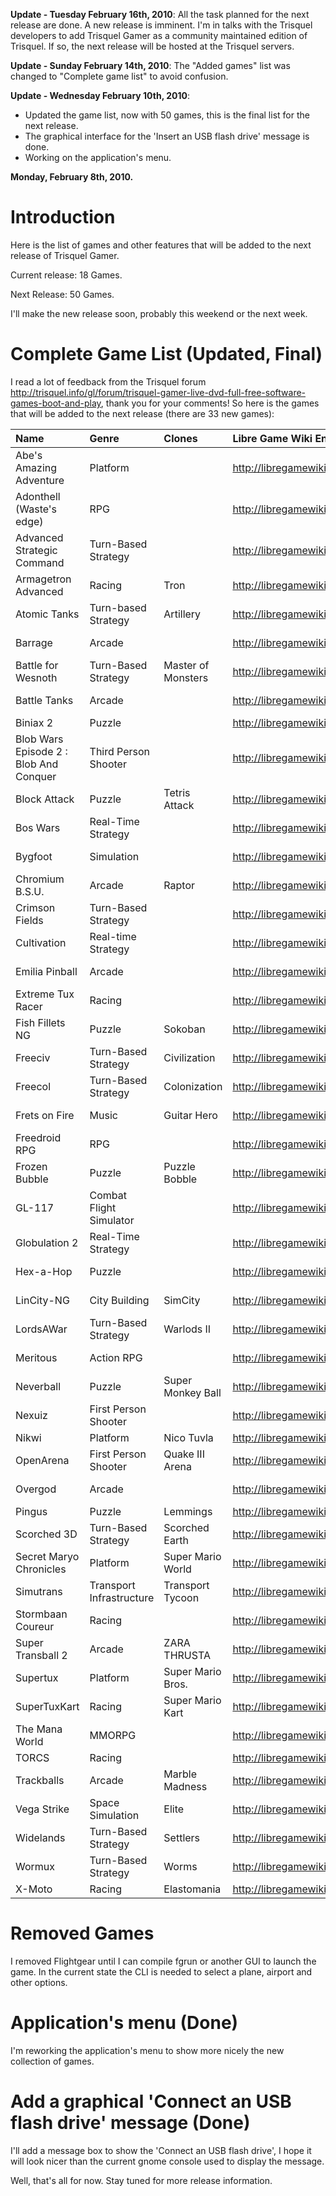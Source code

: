 **Update - Tuesday February 16th, 2010**: All the task planned for the next release are done. A new release is imminent. I'm in talks with the Trisquel developers to add Trisquel Gamer as a community maintained edition of Trisquel. If so, the next release will be hosted at the Trisquel servers.

**Update - Sunday February 14th, 2010**: The "Added games" list was changed to "Complete game list" to avoid confusion.

**Update - Wednesday February 10th, 2010**:
  * Updated the game list, now with 50 games, this is the final list for the next release.
  * The graphical interface for the 'Insert an USB flash drive' message is done.
  * Working on the application's menu.

**Monday, February 8th, 2010.**

# Introduction #

Here is the list of games and other features that will be added to the next release of Trisquel Gamer.

Current release: 18 Games.

Next Release: 50 Games.

I'll make the new release soon, probably this weekend or the next week.

# Complete Game List (Updated, Final) #

I read a lot of feedback from the Trisquel forum http://trisquel.info/gl/forum/trisquel-gamer-live-dvd-full-free-software-games-boot-and-play, thank you for your comments! So here is the games that will be added to the next release (there are 33 new games):

| **Name** | **Genre** | **Clones** | **Libre Game Wiki Entry** | **Free Gamer Entry** |
|:---------|:----------|:-----------|:--------------------------|:---------------------|
| Abe's Amazing Adventure | Platform  |            | http://libregamewiki.org/Abe%27s_Amazing_Adventure | http://freegamer.blogspot.com/search?q=Abe%27s+Amazing+Adventure |
| Adonthell (Waste's edge) | RPG       |            | http://libregamewiki.org/Adonthell | http://freegamer.blogspot.com/search?q=adonthell |
| Advanced Strategic Command | Turn-Based Strategy |            | http://libregamewiki.org/Advanced_Strategic_Command | http://freegamer.blogspot.com/search?q=Advanced+strategic+command |
| Armagetron Advanced | Racing    | Tron       | http://libregamewiki.org/Armagetron_advanced | http://freegamer.blogspot.com/search?q=Armagetron+Advanced |
| Atomic Tanks | Turn-based Strategy | Artillery  | http://libregamewiki.org/Atomic_tanks | http://freegamer.blogspot.com/search?q=Atomic+Tanks |
| Barrage  | Arcade    |            | http://libregamewiki.org/Barrage | http://freegamer.blogspot.com/search?q=Barrage |
| Battle for Wesnoth | Turn-Based Strategy | Master of Monsters | http://libregamewiki.org/Wesnoth | http://freegamer.blogspot.com/search?q=wesnoth |
| Battle Tanks | Arcade    |            | http://libregamewiki.org/Battle_Tanks | http://freegamer.blogspot.com/search?q=Battle+Tanks |
| Biniax 2 | Puzzle    |            | http://libregamewiki.org/Biniax | http://freegamer.blogspot.com/search?q=biniax |
| Blob Wars Episode 2 : Blob And Conquer | Third Person Shooter |            | http://libregamewiki.org/Blob_Wars_Episode_2_:_Blob_And_Conquer | http://freegamer.blogspot.com/search?q=Blob+and+Conquer |
| Block Attack | Puzzle    | Tetris Attack | http://libregamewiki.org/Block_Attack | http://freegamer.blogspot.com/search?q=block+attack |
| Bos Wars | Real-Time Strategy |            | http://libregamewiki.org/Bos_Wars | http://freegamer.blogspot.com/search?q=bos+wars |
| Bygfoot  | Simulation |            | http://libregamewiki.org/Bygfoot | http://freegamer.blogspot.com/search?q=bygfoot |
| Chromium B.S.U. | Arcade    | Raptor     | http://libregamewiki.org/Chromium_B.S.U. | http://freegamer.blogspot.com/search?q=Chromium |
| Crimson Fields | Turn-Based Strategy |            | http://libregamewiki.org/Crimson_Fields | http://freegamer.blogspot.com/search?q=Crimson+Fields |
| Cultivation | Real-time Strategy |            | http://libregamewiki.org/Cultivation | http://freegamer.blogspot.com/search?q=Cultivation |
| Emilia Pinball | Arcade    |            | http://libregamewiki.org/Emilia_Pinball | http://freegamer.blogspot.com/search?q=emilia+pinball |
| Extreme Tux Racer | Racing    |            | http://libregamewiki.org/Extreme_Tux_Racer | http://freegamer.blogspot.com/search?q=Extreme+Tux+Racer |
| Fish Fillets NG | Puzzle    | Sokoban    | http://libregamewiki.org/Fish_Fillets_-_Next_Generation | http://freegamer.blogspot.com/search?q=fish+fillets |
| Freeciv  | Turn-Based Strategy | Civilization | http://libregamewiki.org/Freeciv | http://freegamer.blogspot.com/search?q=freeciv |
| Freecol  | Turn-Based Strategy | Colonization | http://libregamewiki.org/Freecol | http://freegamer.blogspot.com/search?q=Freecol |
| Frets on Fire | Music     | Guitar Hero | http://libregamewiki.org/Frets_on_Fire | http://freegamer.blogspot.com/search?q=frets+on+fire |
| Freedroid RPG | RPG       |            | http://libregamewiki.org/Freedroid_RPG | http://freegamer.blogspot.com/search?q=Freedroid+RPG |
| Frozen Bubble | Puzzle    | Puzzle Bobble | http://libregamewiki.org/Frozen_Bubble | http://freegamer.blogspot.com/search?q=Frozen+Bubble |
| GL-117   | Combat Flight Simulator |            | http://libregamewiki.org/GL-117 | http://freegamer.blogspot.com/search?q=gl-117 |
| Globulation 2 | Real-Time Strategy |            | http://libregamewiki.org/Globulation | http://freegamer.blogspot.com/search?q=globulation |
| Hex-a-Hop | Puzzle    |            | http://libregamewiki.org/Hex-a-hop | http://freegamer.blogspot.com/search?q=hex-a-hop |
| LinCity-NG | City Building | SimCity    | http://libregamewiki.org/LinCity-NG | http://freegamer.blogspot.com/search?q=lincity-ng |
| LordsAWar | Turn-Based Strategy | Warlods II | http://libregamewiki.org/Lordsawar | http://freegamer.blogspot.com/search?q=lordsawar |
| Meritous | Action RPG |            | http://libregamewiki.org/Meritous | http://freegamer.blogspot.com/search?q=Meritous |
| Neverball | Puzzle    | Super Monkey Ball | http://libregamewiki.org/Neverball | http://freegamer.blogspot.com/search?q=neverball |
| Nexuiz   | First Person Shooter |            | http://libregamewiki.org/Nexuiz | http://freegamer.blogspot.com/search?q=Nexuiz |
| Nikwi    | Platform  | Nico Tuvla | http://libregamewiki.org/Nikwi | http://freegamer.blogspot.com/search?q=Nikwi |
| OpenArena | First Person Shooter | Quake III Arena | http://libregamewiki.org/OpenArena | http://freegamer.blogspot.com/search?q=OpenArena |
| Overgod  | Arcade    |            | http://libregamewiki.org/Overgod | http://freegamer.blogspot.com/search?q=overgod |
| Pingus   | Puzzle    | Lemmings   | http://libregamewiki.org/Pingus | http://freegamer.blogspot.com/search?q=pingus |
| Scorched 3D | Turn-Based Strategy | Scorched Earth | http://libregamewiki.org/Scorched_3D | http://freegamer.blogspot.com/search?q=scorched+3d |
| Secret Maryo Chronicles | Platform  | Super Mario World | http://libregamewiki.org/Secret_Maryo_Chronicles | http://freegamer.blogspot.com/search?q=secret+maryo+chronicles |
| Simutrans | Transport Infrastructure | Transport Tycoon | http://libregamewiki.org/Simutrans | http://freegamer.blogspot.com/search?q=Simutrans |
| Stormbaan Coureur | Racing    |            | http://libregamewiki.org/Stormbaan_Coureur | http://freegamer.blogspot.com/search?q=Stormbaan+Coureur |
| Super Transball 2 | Arcade    | ZARA THRUSTA | http://libregamewiki.org/Super_Transball_2 | http://freegamer.blogspot.com/2006/06/karting-race-to-gpl-vdrift.html |
| Supertux | Platform  | Super Mario Bros. | http://libregamewiki.org/Supertux | http://freegamer.blogspot.com/search?q=Supertux |
| SuperTuxKart | Racing    | Super Mario Kart | http://libregamewiki.org/SuperTuxKart | http://freegamer.blogspot.com/search?q=SuperTuxKart |
| The Mana World | MMORPG    |            | http://libregamewiki.org/The_Mana_World | http://freegamer.blogspot.com/search?q=the+mana+world |
| TORCS    | Racing    |            | http://libregamewiki.org/TORCS | http://freegamer.blogspot.com/search?q=TORCS |
| Trackballs | Arcade    | Marble Madness | http://libregamewiki.org/Trackballs | http://freegamer.blogspot.com/search?q=trackballs |
| Vega Strike | Space Simulation | Elite      | http://libregamewiki.org/Vega_Strike | http://freegamer.blogspot.com/search?q=Vega+Strike |
| Widelands | Turn-Based Strategy | Settlers   | http://libregamewiki.org/Widelands | http://freegamer.blogspot.com/search?q=widelands |
| Wormux   | Turn-Based Strategy | Worms      | http://libregamewiki.org/Wormux | http://freegamer.blogspot.com/search?q=wormux |
| X-Moto   | Racing    | Elastomania | http://libregamewiki.org/X-Moto | http://freegamer.blogspot.com/search?q=xmoto |

# Removed Games #

I removed Flightgear until I can compile fgrun or another GUI to launch the game. In the current state the CLI is needed to select a plane, airport and other options.

# Application's menu (Done) #

I'm reworking the application's menu to show more nicely the new collection of games.

# Add a graphical 'Connect an USB flash drive' message (Done) #

I'll add a message box to show the 'Connect an USB flash drive', I hope it will look nicer than the current gnome console used to display the message.

Well, that's all for now. Stay tuned for more release information.

|  |  |  |  |  |
|:-|:-|:-|:-|:-|